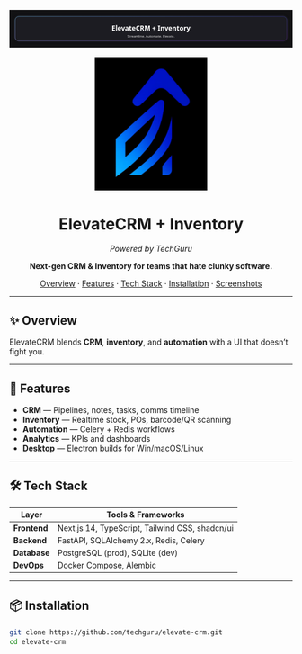 <!-- Dark glass banner with gradient edge; plays nice in GitHub light/dark -->
<p align="center">
  <picture>
    <!-- fallback SVG works in both modes -->
    <img alt="ElevateCRM banner" src="data:image/svg+xml;utf8,
      <svg xmlns='http://www.w3.org/2000/svg' width='1200' height='160' viewBox='0 0 1200 160'>
        <defs>
          <linearGradient id='g' x1='0' y1='0' x2='1' y2='1'>
            <stop offset='0%' stop-color='%231FA3FF'/>
            <stop offset='50%' stop-color='%235B5CFF'/>
            <stop offset='100%' stop-color='%238A2BE2'/>
          </linearGradient>
          <linearGradient id='edge' x1='0' y1='0' x2='1' y2='0'>
            <stop offset='0%' stop-color='white' stop-opacity='0.25'/>
            <stop offset='100%' stop-color='white' stop-opacity='0'/>
          </linearGradient>
          <filter id='glass' x='-20%' y='-20%' width='140%' height='140%'>
            <feGaussianBlur stdDeviation='8' result='b'/>
            <feComposite in='SourceGraphic' in2='b' operator='over'/>
          </filter>
        </defs>
        <rect width='1200' height='160' fill='%23121214'/>
        <rect x='24' y='28' rx='16' width='1152' height='104' fill='url(%23g)' opacity='0.14'/>
        <rect x='24' y='28' rx='16' width='1152' height='104' fill='%231C1F23' filter='url(%23glass)'/>
        <rect x='24' y='28' rx='16' width='1152' height='104' fill='none' stroke='url(%23g)' stroke-opacity='0.7'/>
        <rect x='24' y='28' rx='16' width='1152' height='104' fill='none' stroke='url(%23edge)' stroke-width='2'/>
        <g font-family='Segoe UI, Roboto, Helvetica, Arial, sans-serif' fill='white' text-anchor='middle'>
          <text x='600' y='88' font-size='28' font-weight='700'>ElevateCRM + Inventory</text>
          <text x='600' y='116' font-size='14' fill='white' opacity='0.85'>Streamline. Automate. Elevate.</text>
        </g>
      </svg>" />
  </picture>
</p>

<div align="center">
  <img src="assets/logo-elevatecrm.png" alt="ElevateCRM Logo" width="200" />
  <h1>ElevateCRM + Inventory</h1>
  <p><em>Powered by TechGuru</em></p>
  <p><strong>Next-gen CRM & Inventory for teams that hate clunky software.</strong></p>

  <p>
    <a href="#-overview">Overview</a> ·
    <a href="#-features">Features</a> ·
    <a href="#-tech-stack">Tech Stack</a> ·
    <a href="#-installation">Installation</a> ·
    <a href="#-screenshots">Screenshots</a>
  </p>
</div>

---

## ✨ Overview
ElevateCRM blends **CRM**, **inventory**, and **automation** with a UI that doesn’t fight you.

---

## 🚀 Features
- **CRM** — Pipelines, notes, tasks, comms timeline  
- **Inventory** — Realtime stock, POs, barcode/QR scanning  
- **Automation** — Celery + Redis workflows  
- **Analytics** — KPIs and dashboards  
- **Desktop** — Electron builds for Win/macOS/Linux

---

## 🛠 Tech Stack
| Layer        | Tools & Frameworks |
|-------------|---------------------|
| **Frontend** | Next.js 14, TypeScript, Tailwind CSS, shadcn/ui |
| **Backend**  | FastAPI, SQLAlchemy 2.x, Redis, Celery |
| **Database** | PostgreSQL (prod), SQLite (dev) |
| **DevOps**   | Docker Compose, Alembic |

---

## 📦 Installation

```bash
git clone https://github.com/techguru/elevate-crm.git
cd elevate-crm